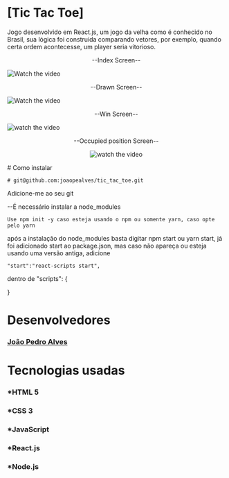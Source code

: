 # [Tic Tac Toe]

Jogo desenvolvido em React.js, um jogo da velha como é conhecido no Brasil, sua lógica foi construida comparando vetores, por exemplo, quando certa ordem acontecesse, um player seria vitorioso.<br>

<center>--Index Screen--</center>
                  
![Watch the video](https://raw.githubusercontent.com/joaopealves/tic_tac_toe/master/git_documments/index.JPG)

<center>--Drawn Screen--</center>

![Watch the video](https://raw.githubusercontent.com/joaopealves/tic_tac_toe/master/git_documments/drawn.JPG)

<center>--Win Screen--</center>

![watch the video](https://raw.githubusercontent.com/joaopealves/tic_tac_toe/master/git_documments/new%20game.JPG)

<center>--Occupied position Screen--

![watch the video](https://raw.githubusercontent.com/joaopealves/tic_tac_toe/master/git_documments/occupied%20position.JPG)

</center>
# Como instalar

    # git@github.com:joaopealves/tic_tac_toe.git

Adicione-me ao seu git

--É necessário instalar a node_modules

    Use npm init -y caso esteja usando o npm ou somente yarn, caso opte pelo yarn

após a instalação do node_modules basta digitar npm start ou yarn start, já foi adicionado start ao package.json, mas caso não apareça ou esteja usando uma versão antiga, adicione

    "start":"react-scripts start",

dentro de "scripts": {

}

# Desenvolvedores

### [João Pedro Alves](https://github.com/Mitico-S)

# Tecnologias usadas

### \*HTML 5

### \*CSS 3

### \*JavaScript

### \*React.js

### \*Node.js
